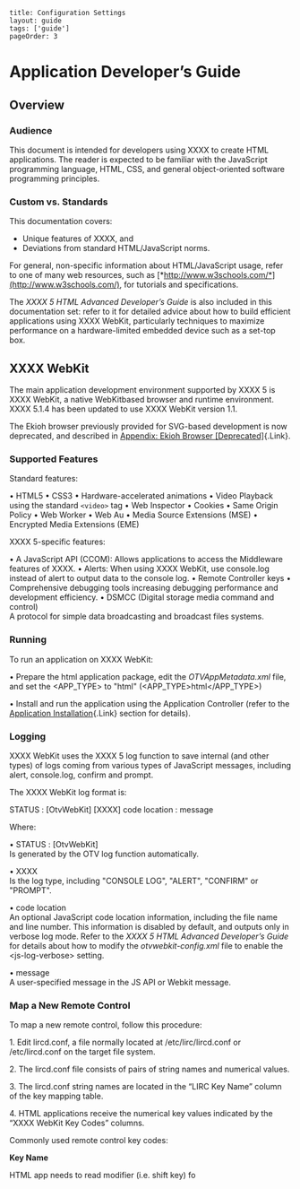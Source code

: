 ```
title: Configuration Settings
layout: guide
tags: ['guide']
pageOrder: 3
```

# Application Developer’s Guide

## Overview

### Audience

This document is intended for developers using XXXX to create HTML
applications. The reader is expected to be familiar with the JavaScript
programming language, HTML, CSS, and general object-oriented software
programming principles.

### Custom vs. Standards

This documentation covers:

* Unique features of XXXX, and
* Deviations from standard HTML/JavaScript norms.

For general, non-specific information about HTML/JavaScript usage, refer
to one of many web resources, such as [*http://www.w3schools.com/*](http://www.w3schools.com/), for tutorials and specifications.

The *XXXX 5 HTML Advanced Developer’s Guide* is also included in this
documentation set: refer to it for detailed advice about how to build
efficient applications using XXXX WebKit, particularly techniques to
maximize performance on a hardware-limited embedded device such as a
set-top box.

XXXX WebKit
-----

The main application development environment supported by XXXX 5 is
XXXX WebKit, a native WebKit­based browser and runtime environment.
XXXX 5.1.4 has been updated to use XXXX WebKit version 1.1.

The Ekioh browser previously provided for SVG-based development is now
deprecated, and described in [<span class="zlink">Appendix: Ekioh
Browser
\[Deprecated\]</span>](http://otv5docs/CCOM5.1.4/Support/Application%20Developer's%20Guide.htm#Racbabiecfj){.Link}.

### Supported Features

Standard features:

• HTML5
• CSS3
• Hardware-accelerated animations
• Video Playback using the standard `<video>` tag
• Web Inspector
• Cookies
• Same Origin Policy
• Web Worker
• Web Au
• Media Source Extensions (MSE)
• Encrypted Media Extensions (EME)

XXXX 5-specific features:

• A JavaScript API (CCOM):  Allows applications to access the Middleware features of XXXX.
• Alerts: When using XXXX WebKit, use <span class="Code">console.log</span>
instead of <span class="Code">alert</span> to output data to the console
log.
• Remote Controller keys
• Comprehensive debugging tools increasing debugging performance and
development efficiency.
• DSMCC (Digital storage media command and control)\
A protocol for simple data broadcasting and broadcast files systems.

### Running

To run an application on XXXX WebKit:

• Prepare the html application package, edit the <span
class="Variable">*OTVAppMetadata.xml*</span> file, and set the <span
class="Code">&lt;APP\_TYPE&gt;</span> to "html" (<span
class="Code">&lt;APP\_TYPE&gt;html&lt;/APP\_TYPE&gt;</span>)

• Install and run the application using the Application Controller
(refer to the [<span class="zlink">Application
Installation</span>](http://otv5docs/CCOM5.1.4/Support/Application%20Developer's%20Guide.htm#Racbabdehbe){.Link}
section for details).

### Logging

XXXX WebKit uses the XXXX 5 <span class="Code">log</span> function
to save internal (and other types) of logs coming from various types of
JavaScript messages, including <span class="Code">alert</span>, <span
class="Code">console.log</span>, <span class="Code">confirm</span> and
<span class="Code">prompt</span>.

The XXXX WebKit log format is:

STATUS : \[OtvWebKit\] \[XXXX\] code location : message

Where:

•<span class="Code"> STATUS : \[OtvWebKit\]\
</span>Is generated by the OTV log function automatically.

•<span class="Code"> XXXX\
</span>Is the log type, including "CONSOLE LOG", "ALERT", "CONFIRM" or
"PROMPT".

•<span class="Code"> code location\
</span>An optional JavaScript code location information, including the
file name and line number. This information is disabled by default, and
outputs only in verbose log mode. Refer to the <span
class="Title">*XXXX 5 HTML Advanced Developer’s Guide*</span> for
details about how to modify the <span
class="Variable">*otvwebkit-config.xml*</span> file to enable the <span
class="Code">&lt;js-log-verbose&gt;</span> setting.

•<span class="Code"> message\
</span>A user-specified message in the JS API or Webkit message.

### Map a New Remote Control

To map a new remote control, follow this procedure:

1\. Edit lircd.conf, a file normally located at /etc/lirc/lircd.conf or
/etc/lircd.conf on the target file system.

2\. The lircd.conf file consists of pairs of string names and numerical
values.

3\. The lircd.conf string names are located in the “LIRC Key Name” column
of the key mapping table.

4\. HTML applications receive the numerical key values indicated by the
“XXXX WebKit Key Codes” columns.

Commonly used remote control key codes:

**Key Name**

HTML app needs to read modifier (i.e. shift key) fo
